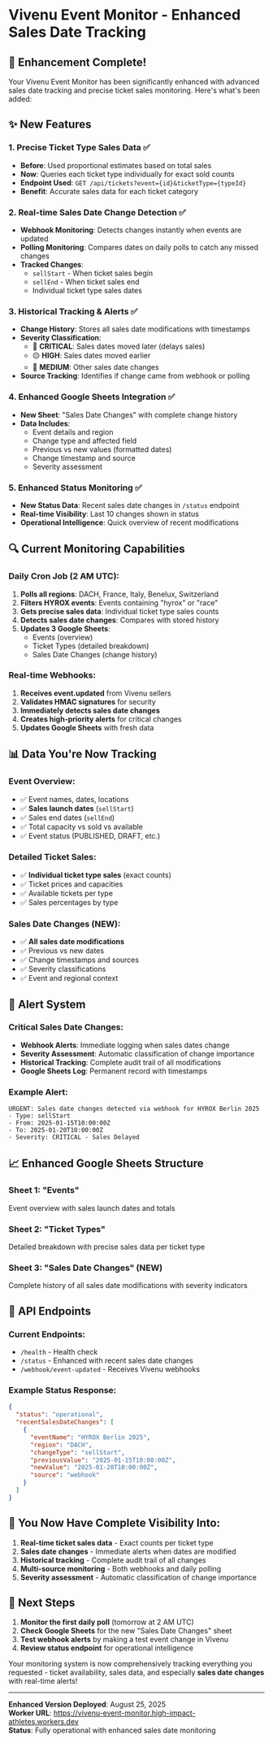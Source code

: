 # Vivenu Event Monitor - Enhanced Sales Date Tracking

## 🎉 Enhancement Complete!

Your Vivenu Event Monitor has been significantly enhanced with advanced sales date tracking and precise ticket sales monitoring. Here's what's been added:

## ✨ New Features

### 1. **Precise Ticket Type Sales Data** ✅
- **Before**: Used proportional estimates based on total sales
- **Now**: Queries each ticket type individually for exact sold counts
- **Endpoint Used**: `GET /api/tickets?event={id}&ticketType={typeId}`
- **Benefit**: Accurate sales data for each ticket category

### 2. **Real-time Sales Date Change Detection** ✅
- **Webhook Monitoring**: Detects changes instantly when events are updated
- **Polling Monitoring**: Compares dates on daily polls to catch any missed changes
- **Tracked Changes**:
  - `sellStart` - When ticket sales begin
  - `sellEnd` - When ticket sales end
  - Individual ticket type sales dates

### 3. **Historical Tracking & Alerts** ✅
- **Change History**: Stores all sales date modifications with timestamps
- **Severity Classification**:
  - 🔴 **CRITICAL**: Sales dates moved later (delays sales)
  - 🟡 **HIGH**: Sales dates moved earlier  
  - 🔵 **MEDIUM**: Other sales date changes
- **Source Tracking**: Identifies if change came from webhook or polling

### 4. **Enhanced Google Sheets Integration** ✅
- **New Sheet**: "Sales Date Changes" with complete change history
- **Data Includes**:
  - Event details and region
  - Change type and affected field
  - Previous vs new values (formatted dates)
  - Change timestamp and source
  - Severity assessment

### 5. **Enhanced Status Monitoring** ✅
- **New Status Data**: Recent sales date changes in `/status` endpoint
- **Real-time Visibility**: Last 10 changes shown in status
- **Operational Intelligence**: Quick overview of recent modifications

## 🔍 Current Monitoring Capabilities

### Daily Cron Job (2 AM UTC):
1. **Polls all regions**: DACH, France, Italy, Benelux, Switzerland
2. **Filters HYROX events**: Events containing "hyrox" or "race"
3. **Gets precise sales data**: Individual ticket type sales counts
4. **Detects sales date changes**: Compares with stored history
5. **Updates 3 Google Sheets**:
   - Events (overview)
   - Ticket Types (detailed breakdown)  
   - Sales Date Changes (change history)

### Real-time Webhooks:
1. **Receives event.updated** from Vivenu sellers
2. **Validates HMAC signatures** for security
3. **Immediately detects sales date changes**
4. **Creates high-priority alerts** for critical changes
5. **Updates Google Sheets** with fresh data

## 📊 Data You're Now Tracking

### Event Overview:
- ✅ Event names, dates, locations
- ✅ **Sales launch dates** (`sellStart`)
- ✅ Sales end dates (`sellEnd`)
- ✅ Total capacity vs sold vs available
- ✅ Event status (PUBLISHED, DRAFT, etc.)

### Detailed Ticket Sales:
- ✅ **Individual ticket type sales** (exact counts)
- ✅ Ticket prices and capacities
- ✅ Available tickets per type
- ✅ Sales percentages by type

### Sales Date Changes (NEW):
- ✅ **All sales date modifications**
- ✅ Previous vs new dates
- ✅ Change timestamps and sources
- ✅ Severity classifications
- ✅ Event and regional context

## 🚨 Alert System

### Critical Sales Date Changes:
- **Webhook Alerts**: Immediate logging when sales dates change
- **Severity Assessment**: Automatic classification of change importance
- **Historical Tracking**: Complete audit trail of all modifications
- **Google Sheets Log**: Permanent record with timestamps

### Example Alert:
```
URGENT: Sales date changes detected via webhook for HYROX Berlin 2025
- Type: sellStart 
- From: 2025-01-15T10:00:00Z
- To: 2025-01-20T10:00:00Z  
- Severity: CRITICAL - Sales Delayed
```

## 📈 Enhanced Google Sheets Structure

### Sheet 1: "Events"
Event overview with sales launch dates and totals

### Sheet 2: "Ticket Types"  
Detailed breakdown with precise sales data per ticket type

### Sheet 3: "Sales Date Changes" (NEW)
Complete history of all sales date modifications with severity indicators

## 🔗 API Endpoints

### Current Endpoints:
- `/health` - Health check
- `/status` - Enhanced with recent sales date changes
- `/webhook/event-updated` - Receives Vivenu webhooks

### Example Status Response:
```json
{
  "status": "operational",
  "recentSalesDateChanges": [
    {
      "eventName": "HYROX Berlin 2025",
      "region": "DACH", 
      "changeType": "sellStart",
      "previousValue": "2025-01-15T10:00:00Z",
      "newValue": "2025-01-20T10:00:00Z",
      "source": "webhook"
    }
  ]
}
```

## 🎯 You Now Have Complete Visibility Into:

1. **Real-time ticket sales data** - Exact counts per ticket type
2. **Sales date changes** - Immediate alerts when dates are modified  
3. **Historical tracking** - Complete audit trail of all changes
4. **Multi-source monitoring** - Both webhooks and daily polling
5. **Severity assessment** - Automatic classification of change importance

## 🚀 Next Steps

1. **Monitor the first daily poll** (tomorrow at 2 AM UTC)
2. **Check Google Sheets** for the new "Sales Date Changes" sheet
3. **Test webhook alerts** by making a test event change in Vivenu
4. **Review status endpoint** for operational intelligence

Your monitoring system is now comprehensively tracking everything you requested - ticket availability, sales data, and especially **sales date changes** with real-time alerts!

---

**Enhanced Version Deployed**: August 25, 2025  
**Worker URL**: https://vivenu-event-monitor.high-impact-athletes.workers.dev  
**Status**: Fully operational with enhanced sales date monitoring
